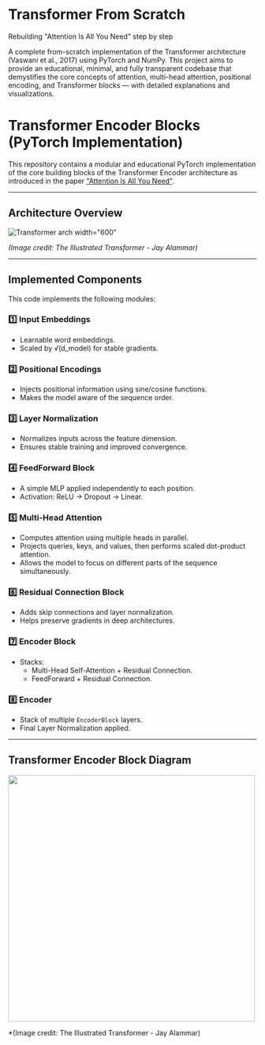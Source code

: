 # Transformer From Scratch  
Rebuilding "Attention Is All You Need" step by step  

A complete from-scratch implementation of the Transformer architecture (Vaswani et al., 2017) using PyTorch and NumPy. This project aims to provide an educational, minimal, and fully transparent codebase that demystifies the core concepts of attention, multi-head attention, positional encoding, and Transformer blocks — with detailed explanations and visualizations.
# Transformer Encoder Blocks (PyTorch Implementation)

This repository contains a modular and educational PyTorch implementation of the core building blocks of the Transformer Encoder architecture as introduced in the paper ["Attention Is All You Need"](https://arxiv.org/abs/1706.03762).

---

## Architecture Overview

![Transformer arch](https://github.com/user-attachments/assets/f72c0f8c-df8b-446b-8f9b-0831e2ab8cc2) width="600"


*(Image credit: The Illustrated Transformer - Jay Alammar)*

---

## Implemented Components

This code implements the following modules:

### 1️⃣ **Input Embeddings**

- Learnable word embeddings.
- Scaled by √(d_model) for stable gradients.

### 2️⃣ **Positional Encodings**

- Injects positional information using sine/cosine functions.
- Makes the model aware of the sequence order.

### 3️⃣ **Layer Normalization**

- Normalizes inputs across the feature dimension.
- Ensures stable training and improved convergence.

### 4️⃣ **FeedForward Block**

- A simple MLP applied independently to each position.
- Activation: ReLU → Dropout → Linear.

### 5️⃣ **Multi-Head Attention**

- Computes attention using multiple heads in parallel.
- Projects queries, keys, and values, then performs scaled dot-product attention.
- Allows the model to focus on different parts of the sequence simultaneously.

### 6️⃣ **Residual Connection Block**

- Adds skip connections and layer normalization.
- Helps preserve gradients in deep architectures.

### 7️⃣ **Encoder Block**

- Stacks:
    - Multi-Head Self-Attention + Residual Connection.
    - FeedForward + Residual Connection.

### 8️⃣ **Encoder**

- Stack of multiple `EncoderBlock` layers.
- Final Layer Normalization applied.

---

## Transformer Encoder Block Diagram

<img src="https://jalammar.github.io/images/t/transformer_resideual_layer_norm.png" width="500">

*(Image credit: The Illustrated Transformer - Jay Alammar)
